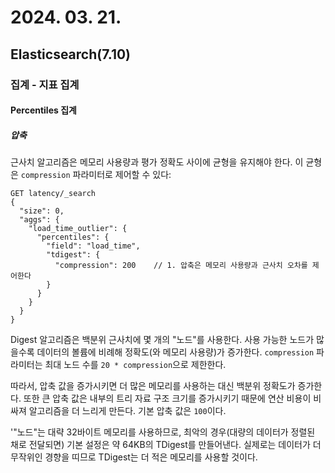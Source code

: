 # 2024. 03. 21.

## Elasticsearch(7.10)

### 집계 - 지표 집계

#### Percentiles 집계

##### 압축

근사치 알고리즘은 메모리 사용량과 평가 정확도 사이에 균형을 유지해야 한다. 이 균형은 `compression` 파라미터로 제어할 수 있다:

```http
GET latency/_search
{
  "size": 0,
  "aggs": {
    "load_time_outlier": {
      "percentiles": {
        "field": "load_time",
        "tdigest": {
          "compression": 200    // 1. 압축은 메모리 사용량과 근사치 오차를 제어한다
        }
      }
    }
  }
}
```

Digest 알고리즘은 백분위 근사치에 몇 개의 "노드"를 사용한다. 사용 가능한 노드가 많을수록 데이터의 볼륨에 비례해 정확도(와 메모리 사용량)가 증가한다. `compression` 파라미터는 최대 노드 수를 `20 * compression`으로 제한한다.

따라서, 압축 값을 증가시키면 더 많은 메모리를 사용하는 대신 백분위 정확도가 증가한다. 또한 큰 압축 값은 내부의 트리 자료 구조 크기를 증가시키기 때문에 연산 비용이 비싸져 알고리즘을 더 느리게 만든다. 기본 압축 값은 `100`이다.

'"노드"는 대략 32바이트 메모리를 사용하므로, 최악의 경우(대량의 데이터가 정렬된 채로 전달되면) 기본 설정은 약 64KB의 TDigest를 만들어낸다. 실제로는 데이터가 더 무작위인 경향을 띠므로 TDigest는 더 적은 메모리를 사용할 것이다.